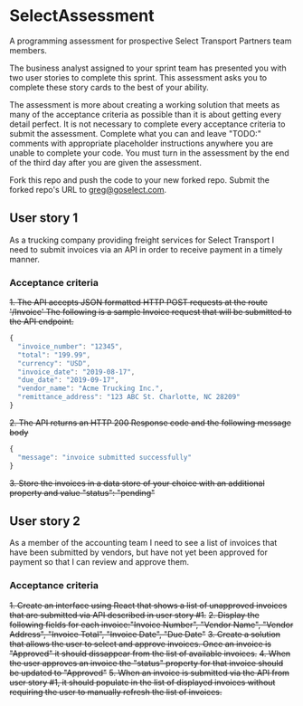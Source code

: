 # SelectAssessment
A programming assessment for prospective Select Transport Partners team members.

The business analyst assigned to your sprint team has presented you with two user stories to complete this sprint. This assessment asks you to complete these story cards to the best of your ability. 

The assessment is more about creating a working solution that meets as many of the acceptance criteria as possible than it is about getting every detail perfect. It is not necessary to complete every acceptance criteria to submit the assessment. Complete what you can and leave "TODO:" comments with appropriate placeholder instructions anywhere you are unable to complete your code. You must turn in the assessment by the end of the third day after you are given the assessment.

Fork this repo and push the code to your new forked repo. Submit the forked repo's URL to greg@goselect.com.

## User story 1
As a trucking company providing freight services for Select Transport I need to submit invoices via an API in order to receive payment in a timely manner.

### Acceptance criteria
~~1. The API accepts JSON formatted HTTP POST requests at the route '/Invoice'
The following is a sample Invoice request that will be submitted to the API endpoint.~~
```javascript
{
  "invoice_number": "12345",
  "total": "199.99",
  "currency": "USD",
  "invoice_date": "2019-08-17",
  "due_date": "2019-09-17",
  "vendor_name": "Acme Trucking Inc.",
  "remittance_address": "123 ABC St. Charlotte, NC 28209"
}
```

~~2. The API returns an HTTP 200 Response code and the following message body~~

```javascript
{
  "message": "invoice submitted successfully"
}
```
~~3. Store the invoices in a data store of your choice with an additional property and value "status": "pending"~~

## User story 2
As a member of the accounting team I need to see a list of invoices that have been submitted by vendors, but have not yet been approved for payment so that I can review and approve them.


### Acceptance criteria
~~1. Create an interface using React that shows a list of unapproved invoices that are submitted via API described in user story #1.~~
~~2. Display the following fields for each invoice:"Invoice Number", "Vendor Name", "Vendor Address", "Invoice Total", "Invoice Date", "Due Date"~~
~~3. Create a solution that allows the user to select and approve invoices. Once an invoice is "Approved" it should dissappear from the list of available invoices.~~
~~4. When the user approves an invoice the "status" property for that invoice should be updated to "Approved"~~
~~5. When an invoice is submitted via the API from user story #1, it should populate in the list of displayed invoices without requiring the user to manually refresh the list of invoices.~~

